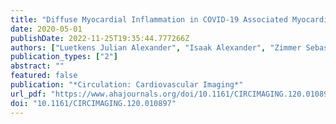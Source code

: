 ```yaml
---
title: "Diffuse Myocardial Inflammation in COVID-19 Associated Myocarditis Detected by Multiparametric Cardiac Magnetic Resonance Imaging"
date: 2020-05-01
publishDate: 2022-11-25T19:35:44.777266Z
authors: ["Luetkens Julian Alexander", "Isaak Alexander", "Zimmer Sebastian", "Nattermann Jacob", "Sprinkart Alois Martin", "Boesecke Christoph", "Rieke Gereon Jonas", "Zachoval Christian", "Heine Annkristin", "Velten Markus", "Duerr Georg Daniel"]
publication_types: ["2"]
abstract: ""
featured: false
publication: "*Circulation: Cardiovascular Imaging*"
url_pdf: "https://www.ahajournals.org/doi/10.1161/CIRCIMAGING.120.010897"
doi: "10.1161/CIRCIMAGING.120.010897"
---
```


